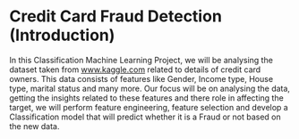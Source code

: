 # Credit Card Fraud Detection (Introduction)
In this Classification Machine Learning Project, we will be analysing the dataset taken from www.kaggle.com related to details of credit card owners. This data consists of features like Gender, Income type, House type, marital status and many more. Our focus will be on analysing the data, getting the insights related to these features and there role in affecting the target, we will perform feature engineering, feature selection and develop a Classification model that will predict whether it is a Fraud or not based on the new data.
